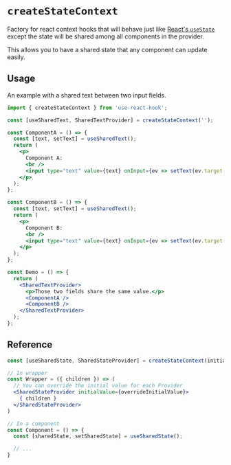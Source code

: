 # `createStateContext`

Factory for react context hooks that will behave just like [React's `useState`](https://reactjs.org/docs/hooks-reference.html#usestate) except the state will be shared among all components in the provider.

This allows you to have a shared state that any component can update easily.

## Usage

An example with a shared text between two input fields.

```jsx
import { createStateContext } from 'use-react-hook';

const [useSharedText, SharedTextProvider] = createStateContext('');

const ComponentA = () => {
  const [text, setText] = useSharedText();
  return (
    <p>
      Component A:
      <br />
      <input type="text" value={text} onInput={ev => setText(ev.target.value)} />
    </p>
  );
};

const ComponentB = () => {
  const [text, setText] = useSharedText();
  return (
    <p>
      Component B:
      <br />
      <input type="text" value={text} onInput={ev => setText(ev.target.value)} />
    </p>
  );
};

const Demo = () => {
  return (
    <SharedTextProvider>
      <p>Those two fields share the same value.</p>
      <ComponentA />
      <ComponentB />
    </SharedTextProvider>
  );
};
```

## Reference

```jsx
const [useSharedState, SharedStateProvider] = createStateContext(initialValue);

// In wrapper
const Wrapper = ({ children }) => (
  // You can override the initial value for each Provider
  <SharedStateProvider initialValue={overrideInitialValue}>
    { children }
  </SharedStateProvider>
)

// In a component
const Component = () => {
  const [sharedState, setSharedState] = useSharedState();

  // ...
}
```

